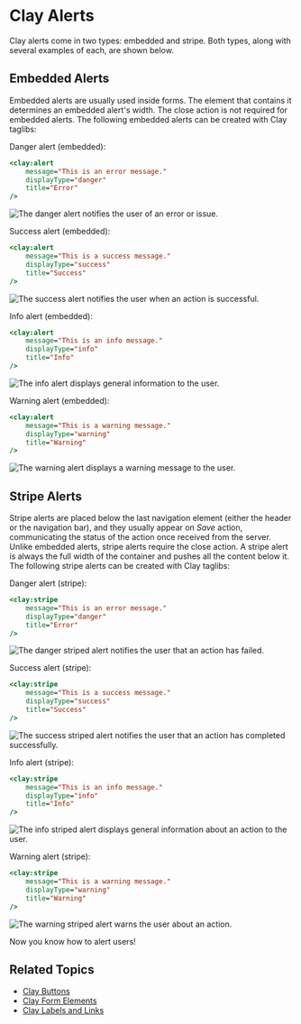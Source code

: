# Clay Alerts

Clay alerts come in two types: embedded and stripe. Both types, along with several examples of each, are shown below.

## Embedded Alerts

Embedded alerts are usually used inside forms. The element that contains it determines an embedded alert's width. The close action is not required for embedded alerts. The following embedded alerts can be created with Clay taglibs:

Danger alert (embedded):

```jsp
<clay:alert
	message="This is an error message."
	displayType="danger"
	title="Error"
/>
```

![The danger alert notifies the user of an error or issue.](./clay-alerts/images/01.png)

Success alert (embedded):

```jsp
<clay:alert
	message="This is a success message."
	displayType="success"
	title="Success"
/>
```

![The success alert notifies the user when an action is successful.](./clay-alerts/images/02.png)

Info alert (embedded):

```jsp
<clay:alert
	message="This is an info message."
	displayType="info"
	title="Info"
/>
```

![The info alert displays general information to the user.](./clay-alerts/images/03.png)

Warning alert (embedded):

```jsp
<clay:alert
	message="This is a warning message."
	displayType="warning"
	title="Warning"
/>
```

![The warning alert displays a warning message to the user.](./clay-alerts/images/04.png)

## Stripe Alerts

Stripe alerts are placed below the last navigation element (either the header or the navigation bar), and they usually appear on *Save* action, communicating the status of the action once received from the server. Unlike embedded alerts, stripe alerts require the close action. A stripe alert is always the full width of the container and pushes all the content below it. The following stripe alerts can be created with Clay taglibs:

Danger alert (stripe):

```jsp
<clay:stripe
	message="This is an error message."
	displayType="danger"
	title="Error"
/>
```

![The danger striped alert notifies the user that an action has failed.](./clay-alerts/images/05.png)

Success alert (stripe):

```jsp
<clay:stripe
	message="This is a success message."
	displayType="success"
	title="Success"
/>
```

![The success striped alert notifies the user that an action has completed successfully.](./clay-alerts/images/06.png)

Info alert (stripe):

```jsp
<clay:stripe
	message="This is an info message."
	displayType="info"
	title="Info"
/>
```

![The info striped alert displays general information about an action to the user.](./clay-alerts/images/07.png)

Warning alert (stripe):

```jsp
<clay:stripe
	message="This is a warning message."
	displayType="warning"
	title="Warning"
/>
```
 
![The warning striped alert warns the user about an action.](./clay-alerts/images/08.png)

Now you know how to alert users!

## Related Topics

* [Clay Buttons](./clay-buttons.md)
* [Clay Form Elements](./clay-form-elements.md)
* [Clay Labels and Links](./clay-links-and-labels.md)